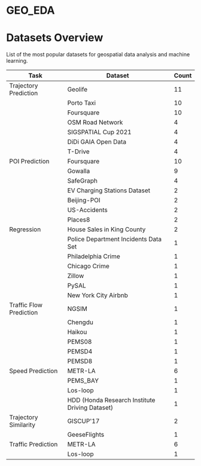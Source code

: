# GEO_EDA


# Datasets Overview
List of the most popular datasets for geospatial data analysis and machine learning.

| Task                   | Dataset                                                | Count |
|------------------------|--------------------------------------------------------|-------|
| Trajectory Prediction  | Geolife                                                | 11    |
|                        | Porto Taxi                                             | 10    |
|                        | Foursquare                                             | 10    |
|                        | OSM Road Network                                       | 4     |
|                        | SIGSPATIAL Cup 2021                                    | 4     |
|                        | DiDi GAIA Open Data                                     | 4     |
|                        | T-Drive                                                | 4     |
| POI Prediction         | Foursquare                                             | 10    |
|                        | Gowalla                                                | 9     |
|                        | SafeGraph                                              | 4     |
|                        | EV Charging Stations Dataset                           | 2     |
|                        | Beijing-POI                                            | 2     |
|                        | US-Accidents                                           | 2     |
|                        | Places8                                                | 2     |
| Regression             | House Sales in King County                             | 2     |
|                        | Police Department Incidents Data Set                   | 1     |
|                        | Philadelphia Crime                                     | 1     |
|                        | Chicago Crime                                          | 1     |
|                        | Zillow                                                 | 1     |
|                        | PySAL                                                  | 1     |
|                        | New York City Airbnb                                   | 1     |
| Traffic Flow Prediction | NGSIM                                                  | 1     |
|                        | Chengdu                                                | 1     |
|                        | Haikou                                                 | 1     |
|                        | PEMS08                                                 | 1     |
|                        | PEMSD4                                                 | 1     |
|                        | PEMSD8                                                 | 1     |
| Speed Prediction        | METR-LA                                                | 6     |
|                        | PEMS_BAY                                               | 1     |
|                        | Los-loop                                               | 1     |
|                        | HDD (Honda Research Institute Driving Dataset)         | 1     |
| Trajectory Similarity   | GISCUP'17                                              | 2     |
|                        | GeeseFlights                                           | 1     |
| Traffic Prediction      | METR-LA                                                | 6     |
|                        | Los-loop                                               | 1     |
